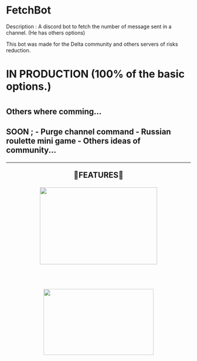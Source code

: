 # FetchBot

Description : A discord bot to fetch the number of message sent in a channel. (He has others options)

This bot was made for the Delta community and others servers of risks reduction.


<h1>IN PRODUCTION (100% of the basic options.)<h1>
<h2>Others where comming...<h2>
SOON ;
  - Purge channel command
  - Russian roulette mini game
  - Others ideas of community...

-----

<p align="center" > 🔧FEATURES🔧 </p>
<p align="center">
<img src="https://cdn.discordapp.com/attachments/877305045148913665/969334382106128384/unknown.png" width="320", height="210">
</p>
<br>
<p align="center">
<img src="https://cdn.discordapp.com/attachments/877305045148913665/969335790943490088/unknown.png" width="300", height="180">
</p>
